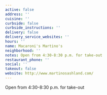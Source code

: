 ```yaml
---
active: false
address: ''
cuisine: ''
curbside: false
curbside_instructions: ''
delivery: false
delivery_service_websites: ''
hours: ''
name: Macaroni's Martino's
neighborhood: ''
notes: Open from 4:30-8:30 p.m. for take-out
restaurant_phone: ''
social: ''
takeout: false
website: http://www.martinosashland.com/
---
```


Open from 4:30-8:30 p.m. for take-out